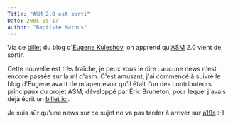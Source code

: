 ```yaml
---
Title: "ASM 2.0 est sorti"
Date: 2005-05-17
Author: "Baptiste Mathus"
---
```




Via ce [billet](http://jroller.com/page/eu/20050517#asm_2_0_released) du
blog d'[Eugene Kuleshov](http://jroller.com/page/eu/), on apprend
qu'[ASM](http://asm.objectweb.org/) 2.0 vient de sortir.

Cette nouvelle est très fraîche, je peux vous le dire : aucune news
n'est encore passée sur la ml d'asm. C'est amusant, j'ai commencé à
suivre le blog d'Eugene avant de m'apercevoir qu'il était l'un des
contributeurs principaux du projet ASM, développé par Éric Bruneton,
pour lequel j'avais déjà écrit un [billet
ici](http://batmat.net/blog/2005/01/22/119-rajouter-une-interface-a-une-classe-pendant-l-execution).

Je suis sûr qu'une news sur ce sujet ne va pas tarder à arriver sur
[a19s](http://www.application-servers.com/) :-)


